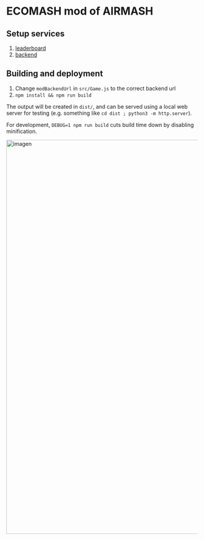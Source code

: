 # ECOMASH mod of AIRMASH


## Setup services
1. [leaderboard](https://github.com/eco-community/ecomash-frontend/tree/master/leaderboard)
2. [backend](https://github.com/wight-airmash/ab-server)


## Building and deployment
1. Change `modBackendUrl` in `src/Game.js` to the correct backend url
2. `npm install && npm run build` 

The output will be created in `dist/`, and can be served using a local web server for testing (e.g. something like `cd dist ; python3 -m http.server`).

For development, `DEBUG=1 npm run build` cuts build time down by disabling minification.

<img width="1038" alt="imagen" src="https://user-images.githubusercontent.com/13070119/131256412-8ec027ba-a642-45d0-bf42-33825a92060b.png">

